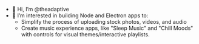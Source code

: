 - 👋 Hi, I’m @theadaptive
- 👀 I’m interested in building Node and Electron apps to: 
     - Simplify the process of uploading stock photos, videos, and audio
     - Create music experience apps, like "Sleep Music" and "Chill Moods" with controls for visual themes/interactive playlists.
